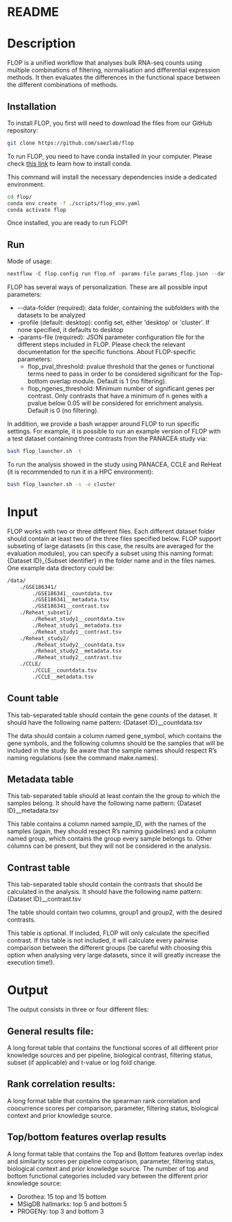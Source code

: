 # README

# Description

FLOP is a unified workflow that analyses bulk RNA-seq counts using multiple combinations of filtering, normalisation and differential expression methods. It then evaluates the differences in the functional space between the different combinations of methods. 

## Installation

To install FLOP, you first will need to download the files from our GitHub repository:

```bash
git clone https://github.com/saezlab/flop
```

To run FLOP, you need to have conda installed in your computer. Please check [this link](https://conda.io/projects/conda/en/latest/user-guide/install/index.html) to learn how to install conda.

This command will install the necessary dependencies inside a dedicated environment.

```bash
cd flop/
conda env create -f ./scripts/flop_env.yaml
conda activate flop
```

Once installed, you are ready to run FLOP!

## Run

Mode of usage:

```groovy
nextflow -C flop.config run flop.nf -params-file params_flop.json --data_folder [data folder] -profile [desktop or cluster]
```

FLOP has several ways of personalization. These are all possible input parameters:

- --data-folder (required): data folder, containing the subfolders with the datasets to be analyzed
- -profile (default: desktop): config set, either 'desktop' or 'cluster'. If none specified, it defaults to desktop
- -params-file (required): JSON parameter configuration file for the different steps included in FLOP. Please check the relevant documentation for the specific functions. About FLOP-specific parameters:
	- flop_pval_threshold: pvalue threshold that the genes or functional terms need to pass in order to be considered significant for the Top-bottom overlap module. Default is 1 (no filtering).
	- flop_ngenes_threshold: Minimum number of significant genes per contrast. Only contrasts that have a minimum of n genes with a pvalue below 0.05 will be considered for enrichment analysis. Default is 0 (no filtering).

In addition, we provide a bash wrapper around FLOP to run specific settings. For example, it is possible to run an example version of FLOP with a test dataset containing three contrasts from the PANACEA study via:

```bash
bash flop_launcher.sh -t
```


To run the analysis showed in the study using PANACEA, CCLE and ReHeat (it is recommended to run it in a HPC environment):

```bash
bash flop_launcher.sh -s -e cluster
```

# Input

FLOP works with two or three different files. Each different dataset folder should contain at least two of the three files specified below. FLOP support subseting of large datasets (in this case, the results are averaged for the evaluation modules), you can specify a subset using this naming format: {Dataset ID}_{Subset identifier} in the folder name and in the files names. One example data directory could be:

```bash
/data/
	./GSE186341/
		./GSE186341__countdata.tsv
		./GSE186341__metadata.tsv
		./GSE186341__contrast.tsv
	./Reheat_subset1/
		./Reheat_study1__countdata.tsv
		./Reheat_study1__metadata.tsv
		./Reheat_study1__contrast.tsv
	./Reheat_study2/
		./Reheat_study2__countdata.tsv
		./Reheat_study2__metadata.tsv
		./Reheat_study2__contrast.tsv
	./CCLE/
		./CCLE__countdata.tsv
		./CCLE__metadata.tsv
```

## Count table

This tab-separated table should contain the gene counts of the dataset. It should have the following name pattern: {Dataset ID}__countdata.tsv 

The data should contain a column named gene_symbol, which contains the gene symbols, and the following columns should be the samples that will be included in the study. Be aware that the sample names should respect R’s naming regulations (see the command make.names). 

## Metadata table

This tab-separated table should at least contain the the group to which the samples belong. It should have the following name pattern: {Dataset ID}__metadata.tsv 

This table contains a column named sample_ID, with the names of the samples (again, they should respect R’s naming guidelines) and a column named group, which contains the group every sample belongs to. Other columns can be present, but they will not be considered in the analysis.

## Contrast table

This tab-separated table should contain the contrasts that should be calculated in the analysis. It should have the following name pattern: {Dataset ID}__contrast.tsv 

The table should contain two columns, group1 and group2, with the desired contrasts.

This table is optional. If included, FLOP will only calculate the specified contrast. If this table is not included, it will calculate every pairwise comparison between the different groups (be careful with choosing this option when analysing very large datasets, since it will greatly increase the execution time!).

# Output

The output consists in three or four different files:

## General results file:

A long format table that contains the functional scores of all different prior knowledge sources and per pipeline, biological contrast, filtering status, subset (if applicable) and t-value or log fold change.

## Rank correlation results:

A long format table that contains the spearman rank correlation and coocurrence scores per comparison, parameter, filtering status, biological context and prior knowledge source.

## Top/bottom features overlap results

A long format table that contains the Top and Bottom features overlap index and similarity scores per pipeline comparison, parameter, filtering status, biological context and prior knowledge source. The number of top and bottom functional categories included vary between the different prior knowledge source:

- Dorothea: 15 top and 15 bottom
- MSigDB hallmarks: top 5 and bottom 5
- PROGENy: top 3 and bottom 3
